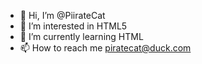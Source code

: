 - 👋 Hi, I’m @PiirateCat
- 👀 I’m interested in HTML5
- 🌱 I’m currently learning HTML
- 📫 How to reach me piratecat@duck.com

<!---
PiirateCat/PiirateCat is a ✨ special ✨ repository because its `README.md` (this file) appears on your GitHub profile.
You can click the Preview link to take a look at your changes.
--->
